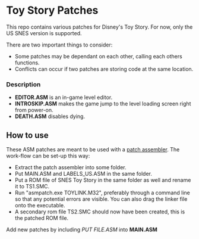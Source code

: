 # Toy Story Patches
This repo contains various patches for Disney's Toy Story. For now, only the US SNES version is supported.

There are two important things to consider:
  - Some patches may be dependant on each other, calling each others functions.
  - Conflicts can occur if two patches are storing code at the same location.

### Description
  - **EDITOR.ASM** is an in-game level editor.
  - **INTROSKIP.ASM** makes the game jump to the level loading screen right from power-on.
  - **DEATH.ASM** disables dying.

## How to use
These ASM patches are meant to be used with a [patch assembler](http://infinitefactors.org/jonk/patch.html). 
The work-flow can be set-up this way:
  - Extract the patch assembler into some folder.
  - Put MAIN.ASM and LABELS_US.ASM in the same folder.
  - Put a ROM file of SNES Toy Story in the same folder as well and rename it to TS1.SMC.
  - Run "asmpatch.exe TOYLINK.M32", preferably through a command line so that any potential errors are visible. You can also drag the linker file onto the executable.
  - A secondary rom file TS2.SMC should now have been created, this is the patched ROM file.

Add new patches by including *PUT FILE.ASM* into **MAIN.ASM**
